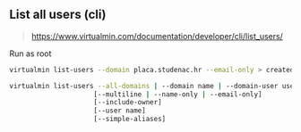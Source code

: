 ## List all users (cli)
> https://www.virtualmin.com/documentation/developer/cli/list_users/

Run as root
```sh
virtualmin list-users --domain placa.studenac.hr --email-only > created.txt
```

```sh
virtualmin list-users --all-domains | --domain name | --domain-user username
                     [--multiline | --name-only | --email-only]
                     [--include-owner]
                     [--user name]
                     [--simple-aliases]
```
